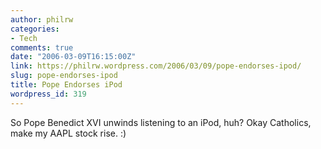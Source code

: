 ```yaml
---
author: philrw
categories:
- Tech
comments: true
date: "2006-03-09T16:15:00Z"
link: https://philrw.wordpress.com/2006/03/09/pope-endorses-ipod/
slug: pope-endorses-ipod
title: Pope Endorses iPod
wordpress_id: 319
---
```


So Pope Benedict XVI unwinds listening to an iPod, huh? Okay Catholics, make my AAPL stock rise. :)
